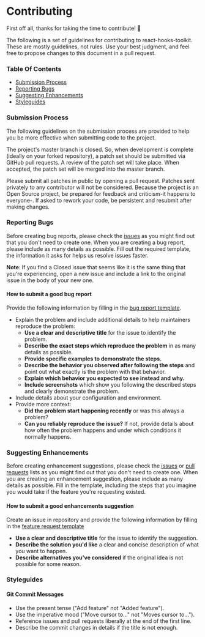 # Contributing

First off all, thanks for taking the time to contribute! :muscle:

The following is a set of guidelines for contributing to react-hooks-toolkit.
These are mostly guidelines, not rules. Use your best judgment, and feel free to propose changes to this document in a pull request.

### Table Of Contents

* [Submission Process](#submission-process)
* [Reporting Bugs](#reporting-bugs)
* [Suggesting Enhancements](#suggesting-enhancements)
* [Styleguides](#styleguides)

### Submission Process

The following guidelines on the submission process are provided to help you be more effective when submitting code to the project.

The project's master branch is closed.
So, when development is complete (ideally on your forked repository), a patch set should be submitted via GitHub pull requests.
A review of the patch set will take place. When accepted, the patch set will be merged into the master branch.

Please submit all patches in public by opening a pull request.
Patches sent privately to any contributor will not be considered.
Because the project is an Open Source project, be prepared for feedback and criticism-it happens to everyone-.
If asked to rework your code, be persistent and resubmit after making changes.

### Reporting Bugs

Before creating bug reports, please check the [issues][1] as you might find out that you don't need to create one.
When you are creating a bug report, please include as many details as possible.
Fill out the required template, the information it asks for helps us resolve issues faster.

**Note**: If you find a Closed issue that seems like it is the same thing that you're experiencing,
open a new issue and include a link to the original issue in the body of your new one.

[1]: https://github.com/knightburton/react-hooks-toolkit/issues

#### How to submit a good bug report

Provide the following information by filling in the [bug report template][2].
* Explain the problem and include additional details to help maintainers reproduce the problem:
  * **Use a clear and descriptive title** for the issue to identify the problem.
  * **Describe the exact steps which reproduce the problem** in as many details as possible.
  * **Provide specific examples to demonstrate the steps.**
  * **Describe the behavior you observed after following the steps** and point out what exactly is the problem with that behavior.
  * **Explain which behavior you expected to see instead and why.**
  * **Include screenshots** which show you following the described steps and clearly demonstrate the problem.
* Include details about your configuration and environment.
* Provide more context:
  * **Did the problem start happening recently** or was this always a problem?
  * **Can you reliably reproduce the issue?** If not, provide details about how often the problem happens and under which conditions it normally happens.

[2]: https://github.com/knightburton/react-hooks-toolkit/blob/main/.github/ISSUE_TEMPLATE/bug_report.md

### Suggesting Enhancements

Before creating enhancement suggestions, please check the [issues][3] or [pull requests][4] lists as you might find out that you don't need to create one.
When you are creating an enhancement suggestion, please include as many details as possible.
Fill in the template, including the steps that you imagine you would take if the feature you're requesting existed.

[3]: https://github.com/knightburton/react-hooks-toolkit/issues
[4]: https://github.com/knightburton/react-hooks-toolkit/pulls

#### How to submit a good enhancements suggestion

Create an issue in repository and provide the following information by filling in the [feature request template][5]
* **Use a clear and descriptive title** for the issue to identify the suggestion.
* **Describe the solution you'd like** a clear and concise description of what you want to happen.
* **Describe alternatives you've considered** if the original idea is not possible for some reason.

[5]: https://github.com/knightburton/react-hooks-toolkit/blob/main/.github/ISSUE_TEMPLATE/feature_request.md

### Styleguides

#### Git Commit Messages
* Use the present tense ("Add feature" not "Added feature").
* Use the imperative mood ("Move cursor to..." not "Moves cursor to...").
* Reference issues and pull requests liberally at the end of the first line.
* Describe the commit changes in details if the title is not enough.
